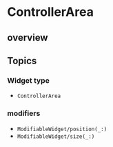 # ControllerArea

## overview

## Topics

### Widget type

- ``ControllerArea``

### modifiers

- ``ModifiableWidget/position(_:)``
- ``ModifiableWidget/size(_:)``
